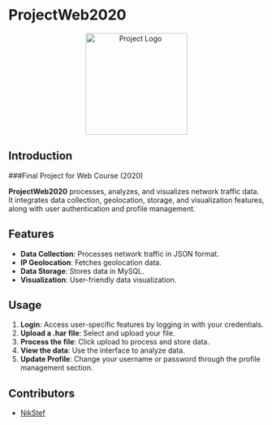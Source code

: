 # ProjectWeb2020

<p align="center">
  <img src="https://github.com/NikStef/Web_Project_2020/blob/main/ProjectWeb2020/logo.png" alt="Project Logo" width="200"/>
</p>

## Introduction

###Final Project for Web Course (2020)

**ProjectWeb2020** processes, analyzes, and visualizes network traffic data. It integrates data collection, geolocation, storage, and visualization features, along with user authentication and profile management.

## Features
- **Data Collection**: Processes network traffic in JSON format.
- **IP Geolocation**: Fetches geolocation data.
- **Data Storage**: Stores data in MySQL.
- **Visualization**: User-friendly data visualization.

## Usage
1. **Login**: Access user-specific features by logging in with your credentials.
2. **Upload a .har file**: Select and upload your file.
3. **Process the file**: Click upload to process and store data.
4. **View the data**: Use the interface to analyze data.
5. **Update Profile**: Change your username or password through the profile management section.

## Contributors
- [NikStef](https://github.com/NikStef)


